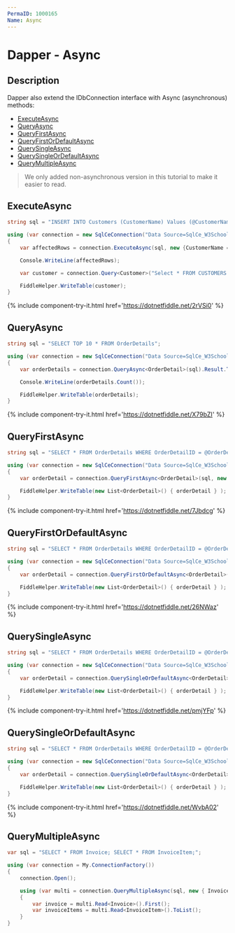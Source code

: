 ```yaml
---
PermaID: 1000165
Name: Async
---
```


# Dapper - Async

## Description
Dapper also extend the IDbConnection interface with Async (asynchronous) methods:
- [ExecuteAsync](#executeasync)
- [QueryAsync](#queryasync)
- [QueryFirstAsync](#queryfirstasync)
- [QueryFirstOrDefaultAsync](#queryfirstordefaultasync)
- [QuerySingleAsync](#querysingleasync)
- [QuerySingleOrDefaultAsync](#querysingleordefaultasync)
- [QueryMultipleAsync](#querymultipleasync)

> We only added non-asynchronous version in this tutorial to make it easier to read.

## ExecuteAsync

```csharp
string sql = "INSERT INTO Customers (CustomerName) Values (@CustomerName);";

using (var connection = new SqlCeConnection("Data Source=SqlCe_W3Schools.sdf"))
{
	var affectedRows = connection.ExecuteAsync(sql, new {CustomerName = "Mark"}).Result;

	Console.WriteLine(affectedRows);

	var customer = connection.Query<Customer>("Select * FROM CUSTOMERS WHERE CustomerName = 'Mark'").ToList();

	FiddleHelper.WriteTable(customer);
}
```
{% include component-try-it.html href='https://dotnetfiddle.net/2rVSi0' %}

## QueryAsync
```csharp
string sql = "SELECT TOP 10 * FROM OrderDetails";

using (var connection = new SqlCeConnection("Data Source=SqlCe_W3Schools.sdf"))
{
	var orderDetails = connection.QueryAsync<OrderDetail>(sql).Result.ToList();

	Console.WriteLine(orderDetails.Count());

	FiddleHelper.WriteTable(orderDetails);
}
```
{% include component-try-it.html href='https://dotnetfiddle.net/X79bZI' %}

## QueryFirstAsync
```csharp
string sql = "SELECT * FROM OrderDetails WHERE OrderDetailID = @OrderDetailID;";

using (var connection = new SqlCeConnection("Data Source=SqlCe_W3Schools.sdf"))
{
	var orderDetail = connection.QueryFirstAsync<OrderDetail>(sql, new {OrderDetailID = 1}).Result;

	FiddleHelper.WriteTable(new List<OrderDetail>() { orderDetail } );
}
```
{% include component-try-it.html href='https://dotnetfiddle.net/7Jbdcg' %}

## QueryFirstOrDefaultAsync
```csharp
string sql = "SELECT * FROM OrderDetails WHERE OrderDetailID = @OrderDetailID;";

using (var connection = new SqlCeConnection("Data Source=SqlCe_W3Schools.sdf"))
{
	var orderDetail = connection.QueryFirstOrDefaultAsync<OrderDetail>(sql, new {OrderDetailID = 1}).Result;

	FiddleHelper.WriteTable(new List<OrderDetail>() { orderDetail } );
}
```
{% include component-try-it.html href='https://dotnetfiddle.net/26NWaz' %}

## QuerySingleAsync
```csharp
string sql = "SELECT * FROM OrderDetails WHERE OrderDetailID = @OrderDetailID;";

using (var connection = new SqlCeConnection("Data Source=SqlCe_W3Schools.sdf"))
{			
	var orderDetail = connection.QuerySingleOrDefaultAsync<OrderDetail>(sql, new {OrderDetailID = 1}).Result;

	FiddleHelper.WriteTable(new List<OrderDetail>() { orderDetail } );
}
```
{% include component-try-it.html href='https://dotnetfiddle.net/pmjYFp' %}

## QuerySingleOrDefaultAsync
```csharp
string sql = "SELECT * FROM OrderDetails WHERE OrderDetailID = @OrderDetailID;";

using (var connection = new SqlCeConnection("Data Source=SqlCe_W3Schools.sdf"))
{
	var orderDetail = connection.QuerySingleOrDefaultAsync<OrderDetail>(sql, new {OrderDetailID = 1}).Result;

	FiddleHelper.WriteTable(new List<OrderDetail>() { orderDetail } );
}
```
{% include component-try-it.html href='https://dotnetfiddle.net/WvbA02' %}

## QueryMultipleAsync
```csharp
var sql = "SELECT * FROM Invoice; SELECT * FROM InvoiceItem;";

using (var connection = My.ConnectionFactory())
{
	connection.Open();

	using (var multi = connection.QueryMultipleAsync(sql, new { InvoiceID = 1 }).Result)
	{
		var invoice = multi.Read<Invoice>().First();
		var invoiceItems = multi.Read<InvoiceItem>().ToList();
	}
}
```
